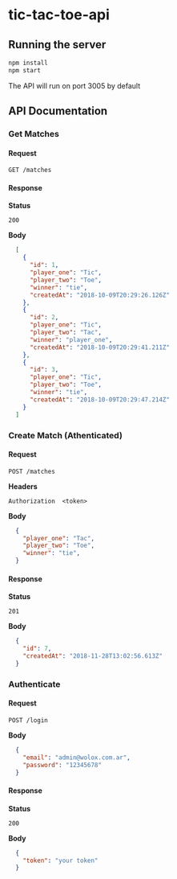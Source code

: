 # tic-tac-toe-api

## Running the server

```sh
npm install
npm start
```

The API will run on port 3005 by default

## API Documentation

### Get Matches

#### Request

`GET /matches`

#### Response

**Status**

`200`

**Body**
```json
  [
    {
      "id": 1,
      "player_one": "Tic",
      "player_two": "Toe",
      "winner": "tie",
      "createdAt": "2018-10-09T20:29:26.126Z"
    },
    {
      "id": 2,
      "player_one": "Tic",
      "player_two": "Tac",
      "winner": "player_one",
      "createdAt": "2018-10-09T20:29:41.211Z"
    },
    {
      "id": 3,
      "player_one": "Tic",
      "player_two": "Toe",
      "winner": "tie",
      "createdAt": "2018-10-09T20:29:47.214Z"
    }
  ]
```

### Create Match (Athenticated)

#### Request

`POST /matches`

**Headers**

`Authorization  <token>`

**Body**
```json
  {
    "player_one": "Tac",
    "player_two": "Toe",
    "winner": "tie",
  }
```

#### Response

**Status**

`201`

**Body**
```json
  {
    "id": 7,
    "createdAt": "2018-11-28T13:02:56.613Z"
  }
```


### Authenticate

#### Request

`POST /login`

**Body**
```json
  {
    "email": "admin@wolox.com.ar",
    "password": "12345678"
  }
```

#### Response

**Status**

`200`

**Body**
```json
  {
    "token": "your token"
  }
```
